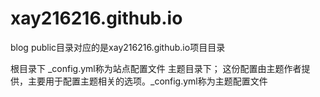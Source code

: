 # xay216216.github.io
blog
public目录对应的是xay216216.github.io项目目录

根目录下 _config.yml称为站点配置文件 主题目录下；
这份配置由主题作者提供，主要用于配置主题相关的选项。_config.yml称为主题配置文件

